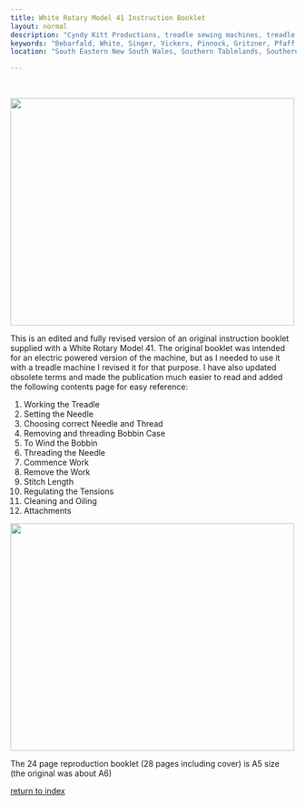 ```yaml
---
title: White Rotary Model 41 Instruction Booklet
layout: normal
description: "Cyndy Kitt Productions, treadle sewing machines, treadle sewing machine parts, sewing machine parts, vintage treadle sewing machines, reproduction sewing machine manuals, sewing machine manual, eco sewing"
keywords: "Bebarfald, White, Singer, Vickers, Pinnock, Gritzner, Pfaff, treadle sewing machine, vintage sewing machine, sewing machine manual"
location: "South Eastern New South Wales, Southern Tablelands, Southern Highlands, Goulburn, New South Wales, Australia.  Custom clothing and costume.  Craft accesories "

---
```

<div class="container text-center">
<div class="row">
<div class="col-3">&nbsp;</div>
<div class="col-6 text-left">
<p><img class="img-fluid my-1" src="{{"pic/MAN-WR41.03.jpg"}}" width="500" height="400"></p>
<p>This is an edited and fully revised version of an original instruction booklet supplied with a White Rotary Model 41. The original booklet was intended for an electric powered version of the machine, but as I needed to use it with a treadle machine I revised it for that purpose. I have also updated obsolete terms and made the publication much easier to read and added the following contents page for easy reference:</p>
<ol>
<li> Working the Treadle</li>
<li>Setting the Needle</li>
<li>Choosing correct Needle and Thread</li>
<li>Removing and threading Bobbin Case</li>
<li>To Wind the Bobbin</li>
<li>Threading the Needle</li>
<li>Commence Work</li>
<li>Remove the Work</li>
<li>Stitch Length</li>
<li>Regulating the Tensions</li>
<li>Cleaning and Oiling</li>
<li>Attachments</li>
</ol>
<p><img class="img-fluid my-1" src="{{"pic/MAN-WR41.04.jpg"}}" width="500" height="400"></p>
<p class="font-weight-bold text-center">The 24 page reproduction booklet (28 pages including cover) is A5 size (the original was about A6)</p>
<p class="text-center"><a href="index">return to index</a></p>
</div>
<div class="col-3">&nbsp;</div>
</div><!-- end row -->
</div><!-- end container-->
